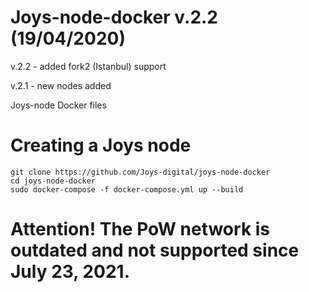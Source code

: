 Joys-node-docker v.2.2 (19/04/2020)
================
v.2.2 - added fork2 (Istanbul) support

v.2.1 - new nodes added

Joys-node Docker files

Creating a Joys node
====================

~~~~~~~~~~~~~~~~~~~~~~~~~~~~~~~~~~~~~~~~~~~~~~~~~~~~~~~~~~~~~~~~~~~~~~~~~~~~~~~~
git clone https://github.com/Joys-digital/joys-node-docker
cd joys-node-docker
sudo docker-compose -f docker-compose.yml up --build
~~~~~~~~~~~~~~~~~~~~~~~~~~~~~~~~~~~~~~~~~~~~~~~~~~~~~~~~~~~~~~~~~~~~~~~~~~~~~~~~

Attention! The PoW network is outdated and not supported since July 23, 2021.
====================

